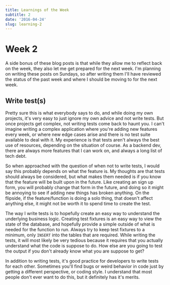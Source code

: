 ```yaml
---
title: Learnings of the Week 
subtitle: 2
date: '2016-04-24'
slug: learning-2
---
```


# Week 2

A side bonus of these blog posts is that while they allow me to reflect back
on the week, they also let me get prepared for the next week. I'm planning on
writing these posts on Sundays, so after writing them I'll have reviewed the
status of the past week and where I should be moving to for the next week.

## Write test(s)

Pretty sure this is what everybody says to do, and while doing my own
projects, it's very easy to just ignore my own advice and not write tests. But
once projects get complex, not writing tests come back to haunt you. I can't
imagine writing a complex application where you're adding new features every
week, or where new edge cases arise and there is no test suite available to
deal with it. My experience is that tests aren't always the best use of
resources, depending on the situation of course. As a backend dev, there are
always more features that I can work on, and always a long list of tech debt.

So when approached with the question of when not to write tests, I would say
this probably depends on what the feature is. My thoughts are that tests
should always be considered, but what makes them needed is if you know that
the feature will be built upon in the future. Like creating an sign up form,
you will probably change that form in the future, and doing so it might be
annoying to see if adding new things has broken anything. On the flipside, if
the feature/function is doing a solo thing, that doesn't affect anything else,
it might not be worth it to spend time to create the test.

The way I write tests is to hopefully create an easy way to understand the
underlying business logic. Creating test fixtures is an easy way to view the
state of the database, and hopefully provide a simple outside of what is
needed for the function to run. Always try to keep test fixtures to a minimum,
only `INSERT` into the tables that are required. While writing the tests, it
will most likely be very tedious because it requires that you actually
understand what the code is suppose to do. How else are you going to test the
output if you don't already know what you are suppose to get?

In addition to writing tests, it's good practice for developers to write tests
for each other. Sometimes you'll find bugs or weird behavior in code just by
getting a different perspective, or coding style. I understand that most
people don't ever want to do this, but it definitely has it's merits.
